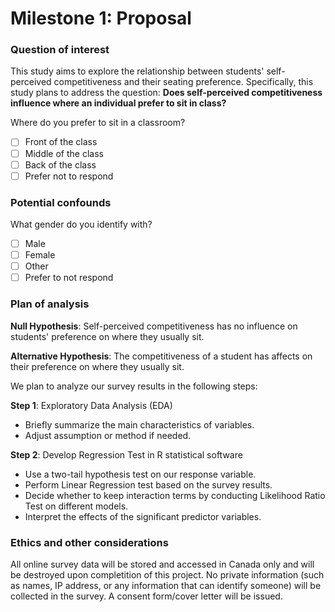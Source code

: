 # Milestone 1: Proposal

### Question of interest



This study aims to explore the relationship between students' self-perceived competitiveness and their seating preference. Specifically, this study plans to address the question: **Does self-perceived competitiveness influence where an individual prefer to sit in class?**



Where do you prefer to sit in a classroom?

- [ ] Front of the class
- [ ] Middle of the class
- [ ] Back of the class
- [ ] Prefer not to respond

### Potential confounds



What gender do you identify with?

- [ ] Male
- [ ] Female
- [ ] Other
- [ ] Prefer to not respond

### Plan of analysis

**Null Hypothesis**: Self-perceived competitiveness has no influence on students' preference on where they usually sit.

**Alternative Hypothesis**: The competitiveness of a student has affects on their preference on where they usually sit.

We plan to analyze our survey results in the following steps:

**Step 1**:  Exploratory Data Analysis (EDA)

- Briefly summarize the main characteristics of variables. 
- Adjust assumption or method if needed.
	
**Step 2**:  Develop Regression Test in R statistical software

- Use a two-tail hypothesis test on our response variable.
- Perform Linear Regression test based on the survey results. 
- Decide whether to keep interaction terms by conducting Likelihood Ratio Test on different models. 
- Interpret the effects of the significant predictor variables.

### Ethics and other considerations

All online survey data will be stored and accessed in Canada only and will be destroyed upon completition of this project. 
No private information (such as names, IP address, or any information that can identify someone) will be collected in the survey. 
A consent form/cover letter will be issued.
